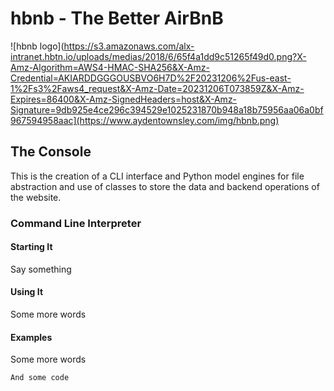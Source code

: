 # hbnb - The Better AirBnB
![hbnb logo](https://s3.amazonaws.com/alx-intranet.hbtn.io/uploads/medias/2018/6/65f4a1dd9c51265f49d0.png?X-Amz-Algorithm=AWS4-HMAC-SHA256&X-Amz-Credential=AKIARDDGGGOUSBVO6H7D%2F20231206%2Fus-east-1%2Fs3%2Faws4_request&X-Amz-Date=20231206T073859Z&X-Amz-Expires=86400&X-Amz-SignedHeaders=host&X-Amz-Signature=9db925e4ce296c394529e1025231870b948a18b75956aa06a0bf967594958aac](https://www.aydentownsley.com/img/hbnb.png)

## The Console
This is the creation of a CLI interface and Python model engines for file abstraction and use of classes to store the data and backend operations of the website.


### Command Line Interpreter
#### Starting It
Say something

#### Using It
Some more words

#### Examples
Some more words

```
And some code
```
